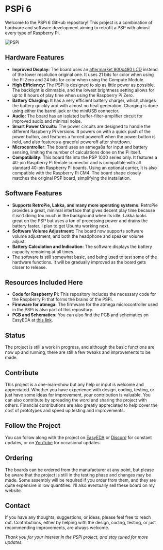 # PSPi 6
Welcome to the PSPi 6 GitHub repository! This project is a combination of hardware and software development aiming to retrofit a PSP with almost every type of Raspberry Pi.

![PSPi](https://othermod.com/wp-content/uploads/IMG_8727.jpg)

## Hardware Features
- **Improved Display:** The board uses an [aftermarket 800x480 LCD](https://www.ebay.com/itm/4-3-inch-800x480-IPS-TFT-LCD-Module-All-Viewing-Optional-TouchScreen-Display-/292806918081?mkcid=1&mkrid=711-53200-19255-0&siteid=0&campid=5338322564&customid=&toolid=10001&mkevt=1) instead of the lower resolution original one. It uses 21 bits for color when using the Pi Zero and 24 bits for color when using the Compute Module.
- **High Efficiency:** The PSPi is designed to sip as little power as possible. The backlight is dimmable, and the lowest brightness setting allows for up to 8 hours of play time when using the Raspberry Pi Zero.
- **Battery Charging:** It has a very efficient battery charger, which charges the battery quickly and with almost no heat generation. Charging is done using either the barrel jack or the miniUSB connector.
- **Audio:** The board has an isolated buffer-filter-amplifier circuit for improved audio and minimal noise.
- **Smart Power Circuits:** The power circuits are designed to handle the different Raspberry Pi versions. It powers on with a quick push of the power button, and features a forced poweroff when the power button is held, and also features a graceful poweroff after shutdown.
- **Microcontroller:** The board uses an atmega8a for input and battery sensing, limiting the number of calculations done on the Pi itself.
- **Compatibility:** This board fits into the PSP 1000 series only. It features a 40-pin Raspberry Pi female connector and is compatible with all standard 40-pin Raspberry Pi boards. Using an optional carrier, it is also compatible with the Raspberry Pi CM4. The board shape closely matches the original PSP board, simplifying the installation.

## Software Features
- **Supports RetroPie, Lakka, and many more operating systems:** RetroPie provides a great, minimal interface that gives decent play time because it isn’t doing too much in the background when its idle. Lakka looks great on the PSP but uses a ton of processing power and drains the battery faster. I plan to get Ubuntu working next.
- **Software Volume Adjustment:** The board now supports software volume adjustment, and both the headphone and speaker volume adjust.
- **Battery Calculation and Indication:** The software displays the battery capacity remaining at all times.
- The software is still somewhat basic, and being used to test some of the hardware functions. It will be gradually improved as the board gets closer to release.

## Resources Included Here
- **Code for Raspberry Pi:** This repository includes the necessary code for the Raspberry Pi that forms the brains of the PSPi.
- **Firmware for atmega:** The firmware for the atmega microcontroller used in the PSPi is also part of this repository.
- **PCB and Schematics:** You can also find the PCB and schematics on EasyEDA at [this link](https://oshwlab.com/adamseamster/pspi-zero-version-5_copy_copy).

## Status
The project is still a work in progress, and although the basic functions are now up and running, there are still a few tweaks and improvements to be made.

## Contribute
This project is a one-man-show but any help or input is welcome and appreciated. Whether you have experience with design, coding, testing, or just have some ideas for improvement, your contribution is valuable. You can also contribute by spreading the word and sharing the project with others. Financial contributions are also greatly appreciated to help cover the cost of prototypes and speed up testing and improvements.

## Follow the Project
You can follow along with the project on [EasyEDA](https://oshwlab.com/adamseamster/pspi-zero-version-5_copy_copy) or [Discord](https://discord.gg/V96c3JC) for constant updates, or on [YouTube](https://youtube.com/othermod) for occasional updates.

## Ordering
The boards can be ordered from the manufacturer at any point, but please be aware that the project is still in the testing phase and changes may be made. Some assembly will be required if you order from them, and they are quite expensive in low quantities. I'll also eventually sell these board on my website.

## Contact
If you have any thoughts, suggestions, or ideas, please feel free to reach out. Contributions, either by helping with the design, coding, testing, or just recommending improvements, are always welcome.

*Thank you for your interest in the PSPi project, and stay tuned for more updates.*

